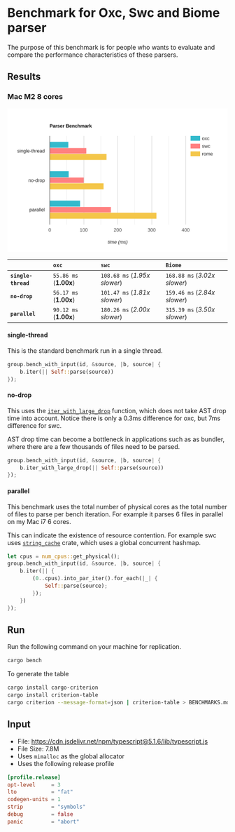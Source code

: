 # Benchmark for Oxc, Swc and Biome parser

The purpose of this benchmark is for people who wants to evaluate and compare the performance characteristics of these parsers.

## Results

### Mac M2 8 cores

<img src="./bar-graph1.svg">


|                     | `oxc`                    | `swc`                            | `Biome`                            |
|:--------------------|:-------------------------|:---------------------------------|:--------------------------------- |
| **`single-thread`** | `55.86 ms` (**1.00x**)   | `108.68 ms` (*1.95x slower*)     | `168.88 ms` (*3.02x slower*)      |
| **`no-drop`**       | `56.17 ms` (**1.00x**)   | `101.47 ms` (*1.81x slower*)     | `159.46 ms` (*2.84x slower*)      |
| **`parallel`**      | `90.12 ms` (**1.00x**)   | `180.26 ms` (*2.00x slower*)     | `315.39 ms` (*3.50x slower*)      |

#### single-thread

This is the standard benchmark run in a single thread.

```rust
group.bench_with_input(id, &source, |b, source| {
    b.iter(|| Self::parse(source))
});
```

#### no-drop

This uses the [`iter_with_large_drop`](https://docs.rs/criterion/0.5.1/criterion/struct.Bencher.html#method.iter_with_large_drop) function, which does not take AST drop time into account.
Notice there is only a 0.3ms difference for oxc, but 7ms difference for swc.

AST drop time can become a bottleneck in applications such as as bundler,
where there are a few thousands of files need to be parsed.

```rust
group.bench_with_input(id, &source, |b, source| {
    b.iter_with_large_drop(|| Self::parse(source))
});
```

#### parallel

This benchmark uses the total number of physical cores as the total number of files to parse per bench iteration. For example it parses 6 files in parallel on my Mac i7 6 cores.

This can indicate the existence of resource contention.
For example swc uses [`string_cache`](https://crates.io/crates/string_cache) crate, which uses a global concurrent hashmap.

```rust
let cpus = num_cpus::get_physical();
group.bench_with_input(id, &source, |b, source| {
    b.iter(|| {
        (0..cpus).into_par_iter().for_each(|_| {
            Self::parse(source);
        });
    })
});
```

## Run

Run the following command on your machine for replication.

```bash
cargo bench
```

To generate the table

```bash
cargo install cargo-criterion
cargo install criterion-table
cargo criterion --message-format=json | criterion-table > BENCHMARKS.md
```

## Input

* File: https://cdn.jsdelivr.net/npm/typescript@5.1.6/lib/typescript.js
* File Size: 7.8M
* Uses `mimalloc` as the global allocator
* Uses the following release profile

```toml
[profile.release]
opt-level     = 3
lto           = "fat"
codegen-units = 1
strip         = "symbols"
debug         = false
panic         = "abort"
```
